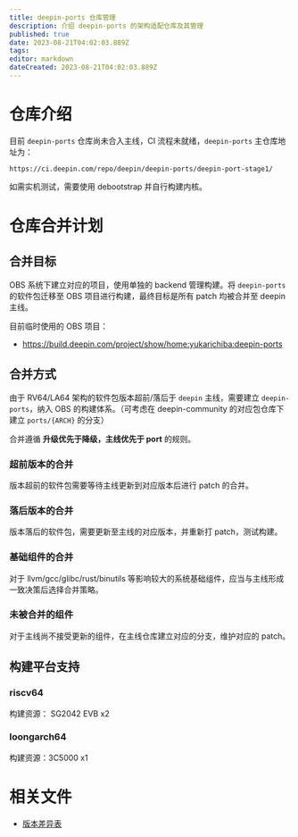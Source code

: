 ```yaml
---
title: deepin-ports 仓库管理
description: 介绍 deepin-ports 的架构适配仓库及其管理
published: true
date: 2023-08-21T04:02:03.889Z
tags: 
editor: markdown
dateCreated: 2023-08-21T04:02:03.889Z
---
```


# 仓库介绍

目前 `deepin-ports` 仓库尚未合入主线，CI 流程未就绪，`deepin-ports` 主仓库地址为：

```
https://ci.deepin.com/repo/deepin/deepin-ports/deepin-port-stage1/
```

如需实机测试，需要使用 debootstrap 并自行构建内核。

# 仓库合并计划

## 合并目标

OBS 系统下建立对应的项目，使用单独的 backend 管理构建。将 `deepin-ports` 的软件包迁移至 OBS 项目进行构建，最终目标是所有 patch 均被合并至 deepin 主线。

目前临时使用的 OBS 项目：

- https://build.deepin.com/project/show/home:yukarichiba:deepin-ports

## 合并方式

由于 RV64/LA64 架构的软件包版本超前/落后于 `deepin` 主线，需要建立 `deepin-ports`，纳入 OBS 的构建体系。（可考虑在 deepin-community 的对应包仓库下建立 `ports/{ARCH}` 的分支）

合并遵循 **升级优先于降级，主线优先于 port** 的规则。

### 超前版本的合并

版本超前的软件包需要等待主线更新到对应版本后进行 patch 的合并。

### 落后版本的合并

版本落后的软件包，需要更新至主线的对应版本，并重新打 patch，测试构建。

### 基础组件的合并

对于 llvm/gcc/glibc/rust/binutils 等影响较大的系统基础组件，应当与主线形成一致决策后选择合并策略。

### 未被合并的组件

对于主线尚不接受更新的组件，在主线仓库建立对应的分支，维护对应的 patch。

## 构建平台支持

### riscv64

构建资源： SG2042 EVB x2

### loongarch64

构建资源：3C5000 x1

# 相关文件

- [版本差异表](https://docs.google.com/spreadsheets/d/1rc8iJo7I9JTxvMvAC7RHhVKHMhcjav7H3QMETcFL4ZE/edit?usp=sharing)
